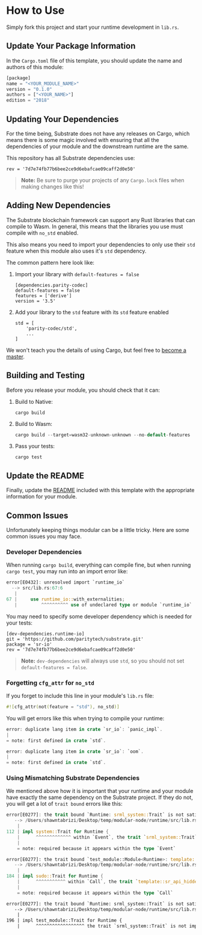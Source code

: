 # How to Use

Simply fork this project and start your runtime development in `lib.rs`.

## Update Your Package Information

In the `Cargo.toml` file of this template, you should update the name and authors of this module:

```rust
[package]
name = "<YOUR_MODULE_NAME>"
version = "0.1.0"
authors = ["<YOUR_NAME>"]
edition = "2018"
```

## Updating Your Dependencies

For the time being, Substrate does not have any releases on Cargo, which means there is some magic involved with ensuring that all the dependencies of your module and the downstream runtime are the same.

This repository has all Substrate dependencies use:

```
rev = '7d7e74fb77b6bee2ce9d6ebafcae09caff2d0e50'
```

> **Note:** Be sure to purge your projects of any `Cargo.lock` files when making changes like this!

## Adding New Dependencies

The Substrate blockchain framework can support any Rust libraries that can compile to Wasm. In general, this means that the libraries you use must compile with `no_std` enabled.

This also means you need to import your dependencies to only use their `std` feature when this module also uses it's `std` dependency.

The common pattern here look like:

1. Import your library with `default-features = false`

    ```
    [dependencies.parity-codec]
    default-features = false
    features = ['derive']
    version = '3.5'
    ```

2. Add your library to the `std` feature with its `std` feature enabled

    ```
    std = [
        'parity-codec/std',
        ...
    ]
    ```

We won't teach you the details of using Cargo, but feel free to [become a master](https://doc.rust-lang.org/cargo/).

## Building and Testing

Before you release your module, you should check that it can:

1. Build to Native:

    ```
    cargo build
    ```

2. Build to Wasm:

    ```rust
    cargo build --target=wasm32-unknown-unknown --no-default-features
    ```

3. Pass your tests:

    ```
    cargo test
    ```

## Update the README

Finally, update the [README](README.md) included with this template with the appropriate information for your module.

## Common Issues

Unfortunately keeping things modular can be a little tricky. Here are some common issues you may face.

### Developer Dependencies

When running `cargo build`, everything can compile fine, but when running `cargo test`, you may run into an import error like:

```rust
error[E0432]: unresolved import `runtime_io`
  --> src/lib.rs:67:6
   |
67 |     use runtime_io::with_externalities;
   |         ^^^^^^^^^^ use of undeclared type or module `runtime_io`
```

You may need to specify some developer dependency which is needed for your tests:

```
[dev-dependencies.runtime-io]
git = 'https://github.com/paritytech/substrate.git'
package = 'sr-io'
rev = '7d7e74fb77b6bee2ce9d6ebafcae09caff2d0e50'
```

> **Note:** `dev-dependencies` will always use `std`, so you should not set `default-features = false`.

### Forgetting `cfg_attr` for `no_std`

If you forget to include this line in your module's `lib.rs` file:

```rust
#![cfg_attr(not(feature = "std"), no_std)]
```

You will get errors like this when trying to compile your runtime:

```rust
error: duplicate lang item in crate `sr_io`: `panic_impl`.
|
= note: first defined in crate `std`.

error: duplicate lang item in crate `sr_io`: `oom`.
|
= note: first defined in crate `std`.
```

### Using Mismatching Substrate Dependencies

We mentioned above how it is important that your runtime and your module have exactly the same dependency on the Substrate project. If they do not, you will get a lot of `trait bound` errors like this:

```rust
error[E0277]: the trait bound `Runtime: srml_system::Trait` is not satisfied in `Event`
   --> /Users/shawntabrizi/Desktop/temp/modular-node/runtime/src/lib.rs:112:6
    |
112 | impl system::Trait for Runtime {
    |      ^^^^^^^^^^^^^ within `Event`, the trait `srml_system::Trait` is not implemented for `Runtime`
    |
    = note: required because it appears within the type `Event`

error[E0277]: the trait bound `test_module::Module<Runtime>: template::sr_api_hidden_includes_decl_storage::hidden_include::Callable` is not satisfied in `Call`
   --> /Users/shawntabrizi/Desktop/temp/modular-node/runtime/src/lib.rs:184:6
    |
184 | impl sudo::Trait for Runtime {
    |      ^^^^^^^^^^^ within `Call`, the trait `template::sr_api_hidden_includes_decl_storage::hidden_include::Callable` is not implemented for `test_module::Module<Runtime>`
    |
    = note: required because it appears within the type `Call`

error[E0277]: the trait bound `Runtime: srml_system::Trait` is not satisfied
   --> /Users/shawntabrizi/Desktop/temp/modular-node/runtime/src/lib.rs:196:6
    |
196 | impl test_module::Trait for Runtime {
    |      ^^^^^^^^^^^^^^^^^^ the trait `srml_system::Trait` is not implemented for `Runtime`
```
